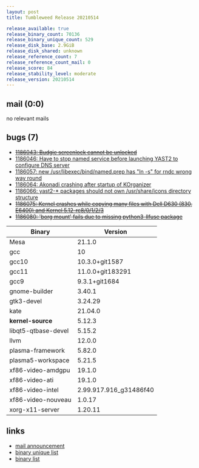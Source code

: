 ```yaml
---
layout: post
title: Tumbleweed Release 20210514

release_available: true
release_binary_count: 70136
release_binary_unique_count: 529
release_disk_base: 2.9GiB
release_disk_shared: unknown
release_reference_count: 7
release_reference_count_mail: 0
release_score: 84
release_stability_level: moderate
release_version: 20210514
---
```


## mail (0:0)

no relevant mails

## bugs (7)

<!--more-->

- ~~[1186043: Budgie  screenlock cannot be unlocked](https://bugzilla.opensuse.org/show_bug.cgi?id=1186043)~~
- [1186046: Have to stop named service before launching YAST2 to configure DNS server](https://bugzilla.opensuse.org/show_bug.cgi?id=1186046)
- [1186057: new /usr/libexec/bind/named.prep has "ln -s" for rndc wrong way round](https://bugzilla.opensuse.org/show_bug.cgi?id=1186057)
- [1186064: Akonadi crashing after startup of KOrganizer](https://bugzilla.opensuse.org/show_bug.cgi?id=1186064)
- [1186066: yast2-* packages should not own /usr/share/icons directory structure](https://bugzilla.opensuse.org/show_bug.cgi?id=1186066)
- ~~[1186075: Kernel crashes while copying many files with Dell D630 (830, E6400) and Kernel 5.12-rc8/0/1/2/3](https://bugzilla.opensuse.org/show_bug.cgi?id=1186075)~~
- ~~[1186080: 'borg mount' fails due to missing python3-llfuse package](https://bugzilla.opensuse.org/show_bug.cgi?id=1186080)~~

Binary | Version
--- | ---
Mesa | 21.1.0
gcc | 10
gcc10 | 10.3.0+git1587
gcc11 | 11.0.0+git183291
gcc9 | 9.3.1+git1684
gnome-builder | 3.40.1
gtk3-devel | 3.24.29
kate | 21.04.0
**kernel-source** | 5.12.3
libqt5-qtbase-devel | 5.15.2
llvm | 12.0.0
plasma-framework | 5.82.0
plasma5-workspace | 5.21.5
xf86-video-amdgpu | 19.1.0
xf86-video-ati | 19.1.0
xf86-video-intel | 2.99.917.916_g31486f40
xf86-video-nouveau | 1.0.17
xorg-x11-server | 1.20.11

## links

- [mail announcement](https://github.com/boombatower/tumbleweed-review/issues/10)
- [binary unique list](http://download.opensuse.org/history/20210514/rpm.unique.list)
- [binary list](http://download.opensuse.org/history/20210514/rpm.list)
